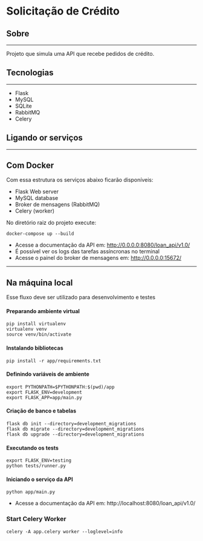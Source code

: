 # Solicitação de Crédito


## Sobre
---
Projeto que simula uma API que recebe pedidos de crédito.

## Tecnologias
----
- Flask
- MySQL
- SQLite
- RabbitMQ
- Celery


## Ligando or serviços
---

## Com Docker

Com essa estrutura os serviços abaixo ficarão disponíveis:
- Flask Web server
- MySQL database
- Broker de mensagens (RabbitMQ)
- Celery (worker)


No diretório raiz do projeto execute:
```
docker-compose up --build
```

- Acesse a documentação da API em: http://0.0.0.0:8080/loan_api/v1.0/
- É possível ver os logs das tarefas assíncronas no terminal
- Acesse o painel do broker de mensagens em: http://0.0.0.0:15672/

----

## Na máquina local

Esse fluxo deve ser utilizado para desenvolvimento e testes

#### Preparando ambiente virtual
```
pip install virtualenv
virtualenv venv
source venv/bin/activate
```

#### Instalando bibliotecas
```
pip install -r app/requirements.txt
```

#### Definindo variáveis de ambiente
```
export PYTHONPATH=$PYTHONPATH:$(pwd)/app
export FLASK_ENV=development
export FLASK_APP=app/main.py
```

#### Criação de banco e tabelas
```
flask db init --directory=development_migrations
flask db migrate --directory=development_migrations
flask db upgrade --directory=development_migrations
```

#### Executando os tests
```
export FLASK_ENV=testing
python tests/runner.py
```

#### Iniciando o serviço da API
```
python app/main.py
```

- Acesse a documentação da API em: http://localhost:8080/loan_api/v1.0/


### Start Celery Worker
```
celery -A app.celery worker --loglevel=info
```